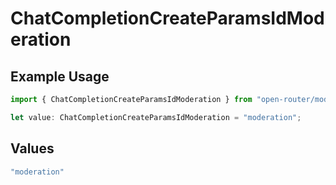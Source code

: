 # ChatCompletionCreateParamsIdModeration

## Example Usage

```typescript
import { ChatCompletionCreateParamsIdModeration } from "open-router/models";

let value: ChatCompletionCreateParamsIdModeration = "moderation";
```

## Values

```typescript
"moderation"
```